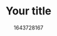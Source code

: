 ---
title: Your title
# This description will be used in meta description and og:description
description: your description

# Tags will be used in meta keywords
tags: [
    "writeup",
    "ctf"
]

# Date should be a valid date i like to use epoch time
date: 1643728167
---